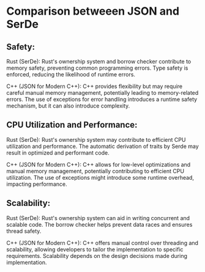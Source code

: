 # Comparison betweeen JSON and SerDe

## Safety:
Rust (SerDe):
Rust's ownership system and borrow checker contribute to memory safety, preventing common programming errors.
Type safety is enforced, reducing the likelihood of runtime errors.

C++ (JSON for Modern C++):
C++ provides flexibility but may require careful manual memory management, potentially leading to memory-related errors.
The use of exceptions for error handling introduces a runtime safety mechanism, but it can also introduce complexity.

## CPU Utilization and Performance:

Rust (SerDe):
Rust's ownership system may contribute to efficient CPU utilization and performance.
The automatic derivation of traits by Serde may result in optimized and performant code.

C++ (JSON for Modern C++):
C++ allows for low-level optimizations and manual memory management, potentially contributing to efficient CPU utilization.
The use of exceptions might introduce some runtime overhead, impacting performance.

## Scalability:

Rust (SerDe):
Rust's ownership system can aid in writing concurrent and scalable code.
The borrow checker helps prevent data races and ensures thread safety.

C++ (JSON for Modern C++):
C++ offers manual control over threading and scalability, allowing developers to tailor the implementation to specific requirements.
Scalability depends on the design decisions made during implementation.
